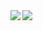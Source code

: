 <img align="left" src="https://github-readme-stats.vercel.app/api?username=Sh3llcod3&layout=compact&count_private=true&show_icons=true&hide_border=true&theme=radical"/>
<img align="left" src="https://github-readme-stats.vercel.app/api/top-langs/?username=Sh3llcod3&layout=compact&hide_border=true&card_width=250&theme=radical"/>
